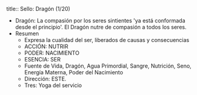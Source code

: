 title:: Sello: Dragón (1/20)

- Dragón: La compasión por los seres sintientes 'ya está conformada desde el principio'. El Dragón nutre de compasión a todos los seres.
- Resumen
	- Expresa la cualidad del ser, liberados de causas y consecuencias
	- ACCIÓN: NUTRIR
	- PODER: NACIMIENTO
	- ESENCIA: SER
	- Fuente de Vida, Dragón, Agua Primordial, Sangre, Nutrición, Seno, Energía Materna, Poder del Nacimiento
	- Dirección: ESTE.
	- Tres: Yoga del servicio